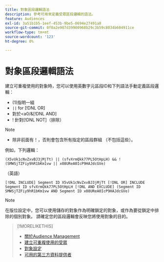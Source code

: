 ```yaml
---
title: 對象區段邏輯語法
description: 參考可用來定義受眾區段邏輯的語法。
feature: Audiences
exl-id: 3a51b1b5-1eef-453b-9be5-0694e27491a8
source-git-commit: 0f0a2e907d39900968b29c3b59c8034b604911ce
workflow-type: tm+mt
source-wordcount: '123'
ht-degree: 0%

---
```


# 對象區段邏輯語法

建立可重複使用的對象時，您可以使用英數字元區段ID和下列語法手動定義區段邏輯：

* (1)指明一組
* `||` for  [!DNL OR] <!-- || escaped with backticks so Jenkins doesn't think it's a Markdown table -->
* 對於&lt;a0/&amp;[!DNL AND]
* ! 針對[!DNL NOT]（排除）

>[!NOTE]
>
>* 除非前面有！，否則會包含所有指定的區段群組 （不包括這些）。


例如，下列邏輯：

```
(X5vUk1cNvZxvBJ3jMjTt) || (sfvXrmQkk77PL5OtHpLH) && !(SMWSjTZFiy9hR1bKm1vw || x08UReA0IcP9HAJdcGVe)
```

（英語）

```
[!DNL INCLUDE] Segment ID X5vUk1cNvZxvBJ3jMjTt [!DNL OR] INCLUDE Segment ID sfvXrmQkk77PL5OtHpLH [!DNL AND EXCLUDE] (Segment ID SMWSjTZFiy9hR1bKm1vw AND Segment ID x08UReA0IcP9HAJdcGVe)
```

>[!NOTE]
>
>在版位設定中，您可以使用儲存的對象作為明確鎖定的對象，或作為要從鎖定中排除的個別對象。 請確定您的區段邏輯會反映您將使用對象的目的。

>[!MORELIKETHIS]
>
>* [關於Audience Management](audience-about.md)
>* [建立可重複使用的受眾](reusable-audience-create.md)
>* [對象設定](audience-settings.md)
>* [可用的第三方資料提供者](third-party-data-providers.md)

